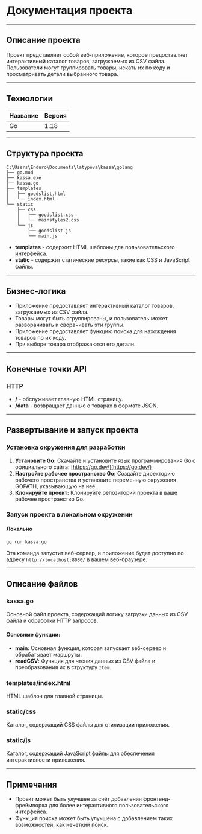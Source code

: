 # Документация проекта

---

## Описание проекта

Проект представляет собой веб-приложение, которое предоставляет интерактивный каталог товаров, загружаемых из CSV файла. Пользователи могут группировать товары, искать их по коду и просматривать детали выбранного товара.

---

## Технологии

| Название                         | Версия  |
| -------------------------------- | ------- |
| Go                               | 1.18    |

---

## Структура проекта

```
C:\Users\Enduro\Documents\latypova\kassa\golang
├── go.mod
├── kassa.exe
├── kassa.go
├── templates
│   ├── goodslist.html
│   └── index.html
└── static
    ├── css
    │   ├── goodslist.css
    │   └── mainstyles2.css
    └── js
        ├── goodslist.js
        └── main.js
```

- **templates** - содержит HTML шаблоны для пользовательского интерфейса.
- **static** - содержит статические ресурсы, такие как CSS и JavaScript файлы.

---

## Бизнес-логика

- Приложение предоставляет интерактивный каталог товаров, загружаемых из CSV файла.
- Товары могут быть сгруппированы, и пользователь может разворачивать и сворачивать эти группы.
- Приложение предоставляет функцию поиска для нахождения товаров по их коду.
- При выборе товара отображаются его детали.

---

## Конечные точки API

### HTTP

- **/** - обслуживает главную HTML страницу.
- **/data** - возвращает данные о товарах в формате JSON.

---

## Развертывание и запуск проекта

### Установка окружения для разработки

1. **Установите Go:** Скачайте и установите язык программирования Go с официального сайта: [https://go.dev/](https://go.dev/)
2. **Настройте рабочее пространство Go:** Создайте директорию рабочего пространства и установите переменную окружения GOPATH, указывающую на неё.
3. **Клонируйте проект:** Клонируйте репозиторий проекта в ваше рабочее пространство Go.

### Запуск проекта в локальном окружении

#### Локально

```shell
go run kassa.go
```

Эта команда запустит веб-сервер, и приложение будет доступно по адресу `http://localhost:8080/` в вашем веб-браузере.

---

## Описание файлов

### kassa.go

Основной файл проекта, содержащий логику загрузки данных из CSV файла и обработки HTTP запросов.

#### Основные функции:

- **main**: Основная функция, которая запускает веб-сервер и обрабатывает маршруты.
- **readCSV**: Функция для чтения данных из CSV файла и преобразования их в структуру `Item`.

### templates/index.html

HTML шаблон для главной страницы.

### static/css

Каталог, содержащий CSS файлы для стилизации приложения.

### static/js

Каталог, содержащий JavaScript файлы для обеспечения интерактивности приложения.

---

## Примечания

- Проект может быть улучшен за счёт добавления фронтенд-фреймворка для более интерактивного пользовательского интерфейса.
- Функция поиска может быть улучшена с добавлением таких возможностей, как нечеткий поиск.
